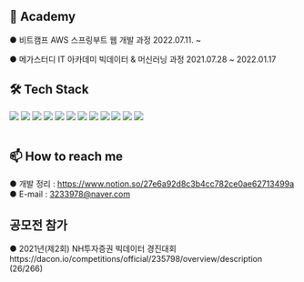 

<h2>🌱 Academy</h2>
● 비트캠프 AWS 스프링부트 웹 개발 과정 2022.07.11. ~ 

● 메가스터디 IT 아카데미 빅데이터 & 머신러닝 과정 2021.07.28 ~ 2022.01.17
<br>
<h2>🛠 Tech Stack</h2>
<div>
<img src="https://img.shields.io/badge/java-007396?style=for-the-badge&logo=java&logoColor=white">
<img src="https://img.shields.io/badge/python-3776AB?style=for-the-badge&logo=python&logoColor=white">
<img src="https://img.shields.io/badge/html5-E34F26?style=for-the-badge&logo=html5&logoColor=white">
<img src="https://img.shields.io/badge/css-1572B6?style=for-the-badge&logo=css3&logoColor=white">
<img src="https://img.shields.io/badge/javascript-F7DF1E?style=for-the-badge&logo=javascript&logoColor=black">
<img src="https://img.shields.io/badge/mysql-4479A1?style=for-the-badge&logo=mysql&logoColor=white">
<img src="https://img.shields.io/badge/django-092E20?style=for-the-badge&logo=django&logoColor=white">
<img src="https://img.shields.io/badge/jupyter-E34F26?style=for-the-badge&logo=jupyter&logoColor=white">
<img src="https://img.shields.io/badge/scikitlearn-E34F26?style=for-the-badge&logo=scikitlearn&logoColor=white">
<img src="https://img.shields.io/badge/Apache Hadoop-E34F26?style=for-the-badge&logo=ApacheHadoop&logoColor=#66CCFF">
<img src="https://img.shields.io/badge/PyTorch-E34F26?style=for-the-badge&logo=PyTorch&logoColor=white">
<img src="https://img.shields.io/badge/Spring-6DB33F?style=for-the-badge&logo=Spring&logoColor=white">




</div>
<br>
<h2>📫 How to reach me</h2>

● 개발 정리 : https://www.notion.so/27e6a92d8c3b4cc782ce0ae62713499a <br>
● E-mail : 3233978@naver.com

<h2>공모전 참가</h2>
● 2021년(제2회) NH투자증권 빅데이터 경진대회 
https://dacon.io/competitions/official/235798/overview/description  (26/266)


<!--
**Chan0226/Chan0226** is a ✨ _special_ ✨ repository because its `README.md` (this file) appears on your GitHub profile.

Here are some ideas to get you started:


- 🔭 I’m currently working on ...
- 🌱 I’m currently learning ...
- 👯 I’m looking to collaborate on ...
- 🤔 I’m looking for help with ...
- 💬 Ask me about ...
- 📫 How to reach me: ...
- 😄 Pronouns: ...
- ⚡ Fun fact: ...
-->
